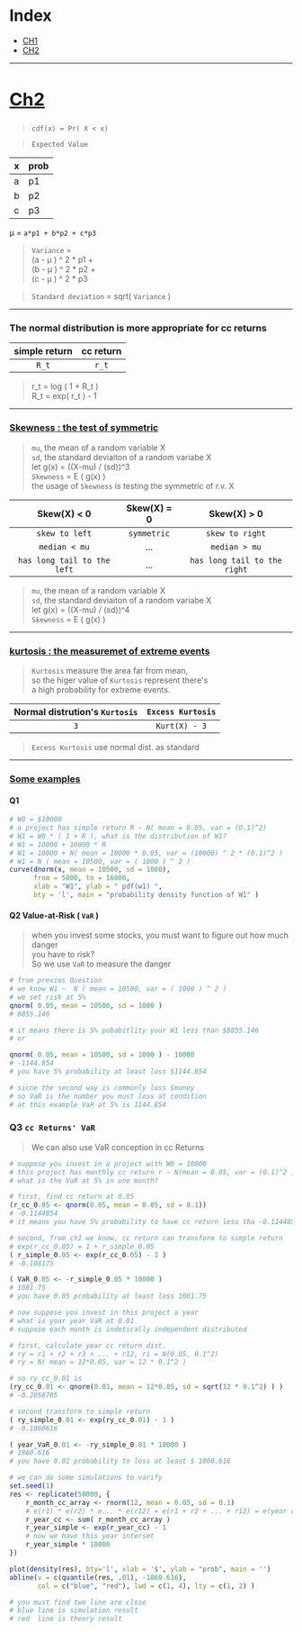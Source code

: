 <h1 id="index.top">Index</h1>

* [CH1](https://github.com/JoshXie0809/myNotes/blob/main/note/note_003_financial_computing_mid1_ch1.md#ch1)
* [CH2](#ch2)

---
[<h2 id="ch2"> Ch2 </h2>](#index.top)
---


> `cdf(x) = Pr( X < x)`

> `Expected Value `

x | prob
--|----
a |  p1
b |  p2
c |  p3

<span>&mu;</span> = `a*p1 + b*p2 + c*p3`

> `Variance` = \
(a - <span>&mu;</span> ) ^ 2 * p1 + \
(b - <span>&mu;</span> ) ^ 2 * p2 + \
(c - <span>&mu;</span> ) ^ 2 * p3

> `Standard deviation` = sqrt( `Variance` )

---

### The normal distribution is more appropriate for cc returns

simple return | cc return
:------------:|:---------:
`R_t` | `r_t`

> r_t = log ( 1 + R_t ) \
> R_t = exp( r_t ) - 1

---
 
[<h3>Skewness : the test of symmetric</h3>](#index.top)
 
> `mu`, the mean of a random variable X\
> `sd`, the standard deviaiton of a random variabe X\
>  let g(x) = ((X-mu) / (sd))^3\
>  `Skewness` = E ( g(x) )\
>  the usage of `Skewness` is testing the symmetric of r.v. X

Skew(X) < 0  | Skew(X) = 0   | Skew(X) > 0
:-----------:|:-------------:|:-----------:
 `skew to left`| `symmetric` | `skew to right`
 `median < mu` | ... | `median > mu`
 `has long tail to the left` | ... | `has long tail to the right`
 
 > `mu`, the mean of a random variable X\
> `sd`, the standard deviaiton of a random variabe X\
> let g(x) = ((X-mu) / (sd))^4\
> `Skewness` = E ( g(x) )
 ---
 
[<h3> kurtosis : the measuremet of extreme events </h3>](#index.top)
 

> `Kurtosis` measure the area far from mean, \
> so the higer value of `Kurtosis` represent there's\
> a high probability for extreme events.
 
Normal distrution's `Kurtosis` | `Excess Kurtosis`
:-----------------------------:|:----------------:
`3`                            | `Kurt(X) - 3`

> `Excess Kurtosis` use normal dist. as standard 

---

[<h3> Some examples </h3>](#index.top)

#### Q1
```r
# W0 = $10000
# a project has simple return R ~ N( mean = 0.05, var = (0.1)^2)
# W1 = W0 * ( 1 + R ), what is the distribution of W1?
# W1 = 10000 + 10000 * R
# W1 = 10000 + N( mean = 10000 * 0.05, var = (10000) ^ 2 * (0.1)^2 )
# W1 = N ( mean = 10500, var = ( 1000 ) ^ 2 )
curve(dnorm(x, mean = 10500, sd = 1000), 
      from = 5000, to = 16000,
      xlab = "W1", ylab = " pdf(w1) ", 
      bty = 'l', main = "probability density function of W1" ) 
```

#### Q2 Value-at-Risk ( `VaR` )
 
 > when you invest some stocks, you must want to figure out how much danger \
 > you have to risk? \
 > So we use `VaR` to measure the danger

```r
# from previos Question
# we know W1 ~  N ( mean = 10500, var = ( 1000 ) ^ 2 )
# we set risk at 5%
qnorm( 0.05, mean = 10500, sd = 1000 )
# 8855.146

# it means there is 5% pobabitlity your W1 less than $8855.146
# or

qnorm( 0.05, mean = 10500, sd = 1000 ) - 10000
# -1144.854
# you have 5% probability at least loss $1144.854

# sicne the second way is commonly loss $money
# so VaR is the number you must loss at condition
# at this example VaR at 5% is 1144.854
```

### Q3 `cc Returns' VaR`

> We can also use VaR conception in cc Returns

```r
# suppose you invest in a project with W0 = 10000
# this project has monthly cc return r ~ N(mean = 0.05, var = (0.1)^2 )
# what is the VaR at 5% in one month?

# first, find cc return at 0.05
(r_cc_0.05 <- qnorm(0.05, mean = 0.05, sd = 0.1))
# -0.1144854
# it means you have 5% probability to have cc return less tha -0.1144854

# second, from ch1 we know, cc return can transform to simple return
# exp(r_cc_0.05) = 1 + r_simple_0.05
( r_simple_0.05 <- exp(r_cc_0.05) - 1 )
# -0.108175

( VaR_0.05 <- -r_simple_0.05 * 10000 )
# 1081.75
# you have 0.05 probability at least loss 1081.75

```

```r
# now suppose you invest in this project a year
# what is your year VaR at 0.01
# suppose each month is indetically independent distributed 

# first, calculate year cc return dist.
# ry = r1 + r2 + r3 + ... + r12, ri = N(0.05, 0.1^2)
# ry = N( mean = 12*0.05, var = 12 * 0.1^2 )

# so ry_cc_0.01 is
(ry_cc_0.01 <- qnorm(0.01, mean = 12*0.05, sd = sqrt(12 * 0.1^2) ) )
# -0.2058705

# second transform to simple return
( ry_simple_0.01 <- exp(ry_cc_0.01) - 1 )
# -0.1860616

( year_VaR_0.01 <- -ry_simple_0.01 * 10000 )
# 1860.616
# you have 0.01 probability to loss at least $ 1860.616

# we can do some simulations to varify
set.seed(1)
res <- replicate(50000, {
    r_month_cc_array <- rnorm(12, mean = 0.05, sd = 0.1)
    # e(r1) * e(r2) * e... * e(r12) = e(r1 + r2 + ... + r12) = e(year cc return)
    r_year_cc <- sum( r_month_cc_array )
    r_year_simple <- exp(r_year_cc) - 1
    # now we have this year interset
    r_year_simple * 10000
})

plot(density(res), bty='l', xlab = '$', ylab = "prob", main = '')
abline(v = c(quantile(res, .01), -1860.616), 
       col = c("blue", "red"), lwd = c(1, 4), lty = c(1, 2) )

# you must find two line are close
# blue line is simulation result
# red  line is theory result

```
















 
 

